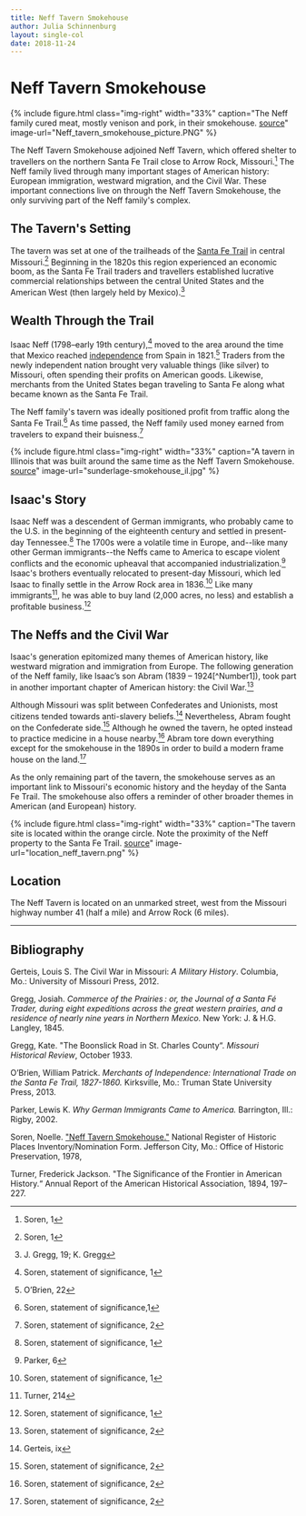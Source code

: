 ```yaml
---
title: Neff Tavern Smokehouse
author: Julia Schinnenburg
layout: single-col
date: 2018-11-24
---
```


# Neff Tavern Smokehouse

{% include figure.html
  class="img-right"
  width="33%"
  caption="The Neff family cured meat, mostly venison and pork, in their smokehouse. [source](https://dnr.mo.gov/shpo/nps-nr/78001676.pdf)"
  image-url="Neff_tavern_smokehouse_picture.PNG"
%}

The Neff Tavern Smokehouse adjoined Neff Tavern, which offered shelter to travellers on the northern Santa Fe Trail close to Arrow Rock, Missouri.[^NPSFormp1]  The Neff family lived through many important stages of American history: European immigration, westward migration, and the Civil War. These important connections live on through the Neff Tavern Smokehouse, the only surviving part of the Neff family's complex.

## The Tavern's Setting

The tavern was set at one of the trailheads of the [Santa Fe Trail](https://www.nps.gov/safe/index.htm) in central Missouri.[^NPSFormp1I] Beginning in the 1820s this region experienced an economic boom, as the Santa Fe Trail traders and travellers established lucrative commercial relationships between the central United States and the American West (then largely held by Mexico).[^Greggs]

## Wealth Through the Trail

Isaac Neff (1798–early 19th century),[^NPSstatementp1II] moved to the area around the time that Mexico reached [independence](https://en.wikipedia.org/wiki/Mexican_War_of_Independence) from Spain in 1821.[^OBrien] Traders from the newly independent nation brought very valuable things (like silver) to Missouri, often spending their profits on American goods. Likewise, merchants from the United States began traveling to Santa Fe along what became known as the Santa Fe Trail.

The Neff family's tavern was ideally positioned profit from traffic along the Santa Fe Trail.[^NPSstatementp1III] As time passed, the Neff family used money earned from travelers to expand their buisness.[^NPSstatementp2]

{% include figure.html
  class="img-right"
  width="33%"
  caption="A tavern in Illinois that was built around the same time as the Neff Tavern Smokehouse. [source](https://ourlocalhistory.files.wordpress.com/2014/07/sunderlage-smokehouse.jpg)"
  image-url="sunderlage-smokehouse_il.jpg"
%}

## Isaac's Story

Isaac Neff was a descendent of German immigrants, who probably came to the U.S. in the beginning of the eighteenth century and settled in present-day Tennessee.[^NPSstatementp1IV] The 1700s were a volatile time in Europe, and--like many other German immigrants--the Neffs came to America to escape violent conflicts and the economic upheaval that accompanied industrialization.[^Parker] Isaac's brothers eventually relocated to present-day Missouri, which led Isaac to finally settle in the Arrow Rock area in 1836.[^NPSstatementp1VI] Like many immigrants[^Turner], he was able to buy land (2,000 acres, no less) and establish a profitable business.[^NPSstatementp1VII]


## The Neffs and the Civil War

 Isaac's generation epitomized many themes of American history, like westward migration and immigration from Europe. The following generation of the Neff family, like Isaac’s son Abram (1839 – 1924[^Number1]), took part in another important chapter of American history: the Civil War.[^NPSstatementp2II]

Although Missouri was split between Confederates and Unionists, most citizens tended towards anti-slavery beliefs.[^Gerteis] Nevertheless, Abram fought on the Confederate side.[^NPSstatementp2III] Although he owned the tavern, he opted instead to practice medicine in a house nearby.[^NPSstatementp2IV] Abram tore down everything except for the smokehouse in the 1890s in order to build a modern frame house on the land.[^NPSstatementp2V]

As the only remaining part of the tavern, the smokehouse serves as an important link to Missouri's economic history and the heyday of the Santa Fe Trail. The smokehouse also offers a reminder of other broader themes in American (and European) history.

{% include figure.html
  class="img-right"
  width="33%"
  caption="The tavern site is located within the orange circle. Note the proximity of the Neff property to the Santa Fe Trail. [source](https://dnr.mo.gov/shpo/nps-nr/78001676.pdf)"
  image-url="location_neff_tavern.png"
%}

## Location
The Neff Tavern is located on an unmarked street, west from the Missouri highway number 41 (half a mile) and Arrow Rock (6 miles).


***



## Bibliography

Gerteis, Louis S. The Civil War in Missouri: _A Military History_. Columbia, Mo.: University of Missouri Press, 2012.

Gregg, Josiah. _Commerce of the Prairies : or, the Journal of a Santa Fé Trader, during eight expeditions across the great western prairies, and a residence of nearly nine years in Northern Mexico._ New York: J. & H.G. Langley, 1845.

Gregg, Kate. "The Boonslick Road in St. Charles County“. _Missouri Historical Review_, October 1933.

O’Brien, William Patrick. _Merchants of Independence: International Trade on the Santa Fe Trail, 1827-1860._ Kirksville, Mo.: Truman State University Press, 2013.

Parker, Lewis K. _Why German Immigrants Came to America._ Barrington, Ill.: Rigby, 2002.

Soren, Noelle. ["Neff Tavern Smokehouse."](https://dnr.mo.gov/shpo/nps-nr/78001676.pdf) National Register of Historic Places Inventory/Nomination Form. Jefferson City, Mo.: Office of Historic Preservation, 1978,

Turner, Frederick Jackson. "The Significance of the Frontier in American History.“ Annual Report of the American Historical Association, 1894, 197–227.

[^NPSFormp1]: Soren, 1
[^NPSFormp1I]: Soren, 1
[^NPSFormp1II]: Soren, 1
[^NPSstatementp1II]: Soren, statement of significance, 1
[^NPSstatementp1III]: Soren, statement of significance,1
[^NPSstatementp1IV]: Soren, statement of significance, 1
[^NPSstatementp1VI]: Soren, statement of significance, 1
[^NPSstatementp1VII]: Soren, statement of significance, 1
[^Greggs]:J. Gregg, 19; K. Gregg
[^NPSstatementp1]: Soren, statement of significance, 1
[^NPSstatementp2]: Soren, statement of significance, 2
[^NPSstatementp2II]: Soren, statement of significance, 2
[^NPSstatementp2III]: Soren, statement of significance, 2
[^NPSstatementp2IV]: Soren, statement of significance, 2
[^NPSstatementp2V]: Soren, statement of significance, 2
[^OBrien]:O’Brien, 22
[^Parker]:Parker, 6
[^Gerteis]:Gerteis, ix
[^Turner]:Turner, 214
